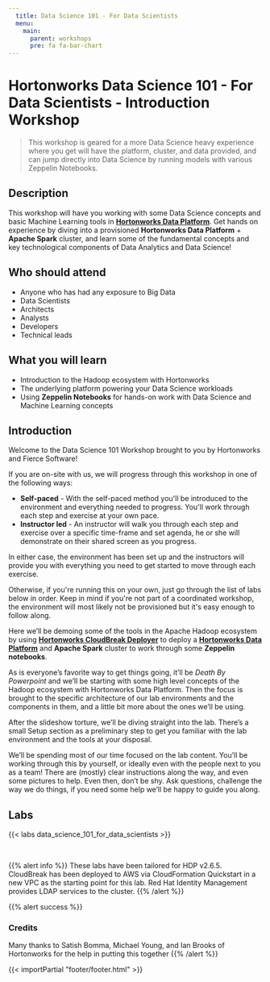 ```yaml
---
  title: Data Science 101 - For Data Scientists
  menu:
    main:
      parent: workshops
      pre: fa fa-bar-chart
---
```


# Hortonworks Data Science 101 - For Data Scientists - Introduction Workshop

> This workshop is geared for a more Data Science heavy experience where you get will have the platform, cluster, and data provided, and can jump directly into Data Science by running models with various Zeppelin Notebooks.

## Description

This workshop will have you working with some Data Science concepts and basic Machine Learning tools in [**Hortonworks Data Platform**](https://hortonworks.com/products/data-platforms/hdp/).  Get hands on experience by diving into a provisioned **Hortonworks Data Platform** + **Apache Spark** cluster, and learn some of the fundamental concepts and key technological components of Data Analytics and Data Science!

## Who should attend

- Anyone who has had any exposure to Big Data
- Data Scientists
- Architects
- Analysts
- Developers
- Technical leads


## What you will learn

- Introduction to the Hadoop ecosystem with Hortonworks
- The underlying platform powering your Data Science workloads
- Using **Zeppelin Notebooks** for hands-on work with Data Science and Machine Learning concepts


## Introduction
Welcome to the Data Science 101 Workshop brought to you by Hortonworks and Fierce Software!

If you are on-site with us, we will progress through this workshop in one of the following ways:

* **Self-paced** - With the self-paced method you'll be introduced to the environment and everything needed to progress.  You'll work through each step and exercise at your own pace.
* **Instructor led** - An instructor will walk you through each step and exercise over a specific time-frame and set agenda, he or she will demonstrate on their shared screen as you progress.

In either case, the environment has been set up and the instructors will provide you with everything you need to get started to move through each exercise.

Otherwise, if you're running this on your own, just go through the list of labs below in order.  Keep in mind if you're not part of a coordinated workshop, the environment will most likely not be provisioned but it's easy enough to follow along.

Here we’ll be demoing some of the tools in the Apache Hadoop ecosystem by using [**Hortonworks CloudBreak Deployer**](https://hortonworks.com/open-source/cloudbreak/) to deploy a [**Hortonworks Data Platform**](https://hortonworks.com/products/data-platforms/hdp/) and **Apache Spark** cluster to work through some **Zeppelin notebooks**.

As is everyone’s favorite way to get things going, it’ll be *Death By Powerpoint* and we’ll be starting with some high level concepts of the Hadoop ecosystem with Hortonworks Data Platform.  Then the focus is brought to the specific architecture of our lab environments and the components in them, and a little bit more about the ones we’ll be using.

After the slideshow torture, we’ll be diving straight into the lab.  There’s a small Setup section as a preliminary step to get you familiar with the lab environment and the tools at your disposal.

We’ll be spending most of our time focused on the lab content.  You’ll be working through this by yourself, or ideally even with the people next to you as a team!  There are (mostly) clear instructions along the way, and even some pictures to help.  Even then, don’t be shy.  Ask questions, challenge the way we do things, if you need some help we’ll be happy to guide you along.


## Labs

{{< labs data_science_101_for_data_scientists >}}

<br>

{{% alert info %}}
These labs have been tailored for HDP v2.6.5.  CloudBreak has been deployed to AWS via CloudFormation Quickstart in a new VPC as the starting point for this lab.  Red Hat Identity Management provides LDAP services to the cluster.
{{% /alert %}}

{{% alert success %}}
### Credits
Many thanks to Satish Bomma, Michael Young, and Ian Brooks of Hortonworks for the help in putting this together
{{% /alert %}}

{{< importPartial "footer/footer.html" >}}

